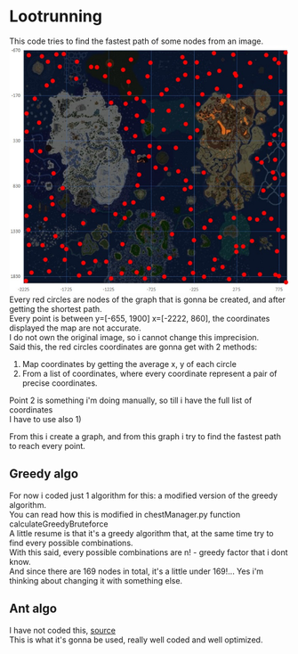 # Lootrunning
This code tries to find the fastest path of some nodes from an image.<br>
![Map](img.jpg)
Every red circles are nodes of the graph that is gonna be created, and after getting the shortest path.<br>
Every point is between y=[-655, 1900] x=[-2222, 860], the coordinates displayed the map are not accurate.<br>
I do not own the original image, so i cannot change this imprecision.<br>
Said this, the red circles coordinates are gonna get with 2 methods:
1) Map coordinates by getting the average x, y of each circle
2) From a list of coordinates, where every coordinate represent a pair of precise coordinates.<br>

Point 2 is something i'm doing manually, so till i have the full list of coordinates<br>
I have to use also 1)

From this i create a graph, and from this graph i try to find the fastest path to reach every point.

## Greedy algo
For now i coded just 1 algorithm for this: a modified version of the greedy algorithm.<br>
You can read how this is modified in chestManager.py function calculateGreedyBruteforce<br>
A little resume is that it's a greedy algorithm that, at the same time try to find every possible combinations.<br>
With this said, every possible combinations are n! - greedy factor that i dont know.<br>
And since there are 169 nodes in total, it's a little under 169!... Yes i'm thinking about changing it with something else.

## Ant algo
I have not coded this, [source](https://github.com/Akavall/AntColonyOptimization/blob/master/ant_colony.py)<br>
This is what it's gonna be used, really well coded and well optimized.